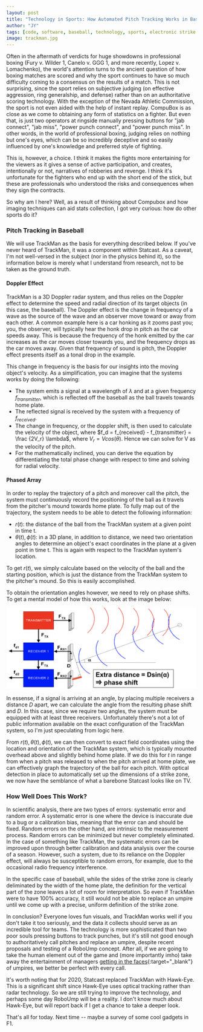```yaml
---
layout: post
title: "Technology in Sports: How Automated Pitch Tracking Works in Baseball"
author: "JY"
tags: [code, software, baseball, technology, sports, electronic strike zones, trackman, statcast, boxing]
image: trackman.jpg
---
```


Often in the aftermath of verdicts for huge showdowns in professional boxing (Fury v. Wilder 1, Canelo v. GGG 1, and more recently, Lopez v. Lomachenko), the world's attention turns to the ancient question of how boxing matches are scored and why the sport continues to have so much difficulty coming to a consensus on the results of a match. This is not surprising, since the sport relies on subjective judging (on effective aggression, ring generalship, and defense) rather than on an authoritative scoring technology. With the exception of the Nevada Athletic Commission, the sport is not even aided with the help of instant replay. CompuBox is as close as we come to obtaining any form of statistics on a fighter. But even that, is just two operators at ringside manually pressing buttons for "jab connect", "jab miss", "power punch connect", and "power punch miss". In other words, in the world of professional boxing, judging relies on nothing but one's eyes, which can be so incredibly deceptive and so easily influenced by one's knowledge and preferred style of fighting.

This is, however, a choice. I think it makes the fights more entertaining for the viewers as it gives a sense of active participation, and creates, intentionally or not, narratives of robberies and revenge. I think it's unfortunate for the fighters who end up with the short end of the stick, but these are professionals who understood the risks and consequences when they sign the contracts.

So why am I here? Well, as a result of thinking about Compubox and how imaging techniques can aid stats collection, I got very curious: how do other sports do it?

### Pitch Tracking in Baseball
We will use TrackMan as the basis for everything described below. If you've never heard of TrackMan, it was a component within Statcast. As a caveat, I'm not well-versed in the subject (nor in the physics behind it), so the information below is merely what I understand from research, not to be taken as the ground truth.

#### Doppler Effect
TrackMan is a 3D Doppler radar system, and thus relies on the Doppler effect to determine the speed and radial direction of its target objects (in this case, the baseball).
The Doppler effect is the change in frequency of a wave as the source of the wave and an observer move toward or away from each other. A common example here is a car honking as it zooms past you; you, the observer, will typically hear the honk drop in pitch as the car speeds away. This is because the frequency of the honk emitted by the car increases as the car moves closer towards you, and the frequency drops as the car moves away. Given that frequency of sound is pitch, the Doppler effect presents itself as a tonal drop in the example.

This change in frequency is the basis for our insights into the moving object's velocity. As a simplification, you can imagine that the systems works by doing the following:
* The system emits a signal at a wavelength of $\lambda$ and at a given frequency $f_{transmitter}$, which is reflected off the baseball as the ball travels towards home plate.
* The reflected signal is received by the system with a frequency of $f_{received}$.
* The change in frequency, or the doppler shift, is then used to calculate the velocity of the object, where $f_d = f_{received} - f_{transmitter} = \frac {2V_r} \lambda$, where $V_r = Vcos(\theta)$. Hence we can solve for V as the velocity of the pitch.
* For the mathematically inclined, you can derive the equation by differentiating the total phase change with respect to time and solving for radial velocity.

#### Phased Array
In order to replay the trajectory of a pitch and moreover call the pitch, the system must continuously record the positioning of the ball as it travels from the pitcher's mound towards home plate. To fully map out of the trajectory, the system needs to be able to detect the following information:
* $r(t)$: the distance of the ball from the TrackMan system at a given point in time t.
* $\theta(t), \phi(t)$: in a 3D plane, in addition to distance, we need two orientation angles to determine an object's exact coordinates in the plane at a given point in time t. This is again with respect to the TrackMan system's location.

To get $r(t)$, we simply calculate based on the velocity of the ball and the starting position, which is just the distance from the TrackMan system to the pitcher's mound. So this is easily accomplished.


To obtain the orientation angles however, we need to rely on phase shifts. To get a mental model of how this works, look at the image below:

![phase_shifts](/assets/img/phase_shift.png)

In essense, if a signal is arriving at an angle, by placing multiple receivers a distance $D$ apart, we can calculate the angle from the resulting phase shift and $D$. In this case, since we require two angles, the system must be equipped with at least three receivers. Unfortunately there's not a lot of public information available on the exact configuration of the TrackMan system, so I'm just speculating from logic here.

From $r(t), \theta(t), \phi(t)$, we can then convert to exact field coordinates using the location and orientation of the TrackMan system, which is typically mounted overhead above and slightly behind home plate. If we do this for $t$ in range from when a pitch was released to when the pitch arrived at home plate, we can effectively graph the trajectory of the ball for each pitch. With optical detection in place to automatically set up the dimensions of a strike zone, we now have the semblance of what a barebone Statcast looks like on TV.

### How Well Does This Work?
In scientific analysis, there are two types of errors: systematic error and random error. A systematic error is one where the device is inaccurate due to a bug or a calibration bias, meaning that the error can and should be fixed. Random errors on the other hand, are intrinsic to the measurement process. Random errors can be minimized but never completely eliminated. In the case of something like TrackMan, the systematic errors can be improved upon through better calibration and data analysis over the course of a season. However, such a system, due to its reliance on the Doppler effect, will always be susceptible to random errors, for example, due to the occasional radio frequency interference.

In the specific case of baseball, while the sides of the strike zone is clearly deliminated by the width of the home plate, the definition for the vertical part of the zone leaves a lot of room for interpretation. So even if TrackMan were to have 100% accuracy, it still would not be able to replace an umpire until we come up with a precise, uniform definition of the strike zone.

In conclusion? Everyone loves fun visuals, and TrackMan works well if you don't take it too seriously, and the data it collects should serve as an incredible tool for teams. The technology is more sophisticated than two poor souls pressing buttons to track punches, but it's still not good enough to authoritatively call pitches and replace an umpire, despite recent proposals and testing of a RoboUmp concept. After all, if we are going to take the human element out of the game and (more importantly imho) take away the entertainment of managers [getting in the faces](https://youtu.be/hE6TawH4Sfw?t=114){:target="_blank"} of umpires, we better be perfect with every call.

It's worth noting that for 2020, Statcast replaced TrackMan with Hawk-Eye. This is a significant shift since Hawk-Eye uses optical tracking rather than radar technology. So we are still trying to improve the technology, and perhaps some day RoboUmp will be a reality. I don't know much about Hawk-Eye, but will report back if I get a chance to take a deeper look. 

That's all for today. Next time -- maybe a survey of some cool gadgets in F1.
